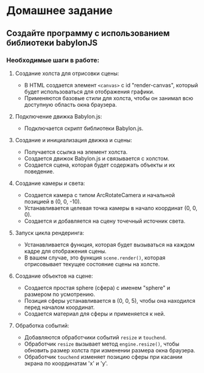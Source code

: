 # Домашнее задание
## Создайте программу с использованием библиотеки babylonJS
### Необходимые шаги в работе:
1. Создание холста для отрисовки сцены:
   - В HTML создается элемент `<canvas>` с id "render-canvas", который будет использоваться для отображения графики.
   - Применяются базовые стили для холста, чтобы он занимал всю доступную область окна браузера.

2. Подключение движка Babylon.js:
   - Подключается скрипт библиотеки Babylon.js.

3. Создание и инициализация движка и сцены:
   - Получается ссылка на элемент холста.
   - Создается движок Babylon.js и связывается с холстом.
   - Создается сцена, которая будет содержать объекты и их поведение.

4. Создание камеры и света:
   - Создается камера с типом ArcRotateCamera и начальной позицией в (0, 0, -10).
   - Устанавливается целевая точка камеры в начало координат (0, 0, 0).
   - Создается и добавляется на сцену точечный источник света.

5. Запуск цикла рендеринга:
   - Устанавливается функция, которая будет вызываться на каждом кадре для отображения сцены.
   - В вашем случае, это функция `scene.render()`, которая отрисовывает текущее состояние сцены на холсте.

6. Создание объектов на сцене:
   - Создается простая sphere (сфера) с именем "sphere" и размером по усмотрению.
   - Позиция сферы устанавливается в (0, 0, 5), чтобы она находился перед началом координат.
   - Создается материал для сферы и применяется к ней.

7. Обработка событий:
   - Добавляются обработчики событий `resize` и `touchend`.
   - Обработчик `resize` вызывает метод `engine.resize()`, чтобы обновить размер холста при изменении размера окна браузера.
   - Обработчик `touchend` изменяет позицию сферы при касании экрана по координатам 'x' и 'y'.
